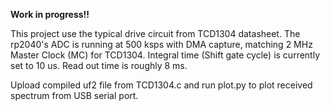 **Work in progress!!**

This project use the typical drive circuit from TCD1304 datasheet. The rp2040's ADC is running at 500 ksps with DMA capture, matching 2 MHz Master Clock (MC) for TCD1304. Integral time (Shift gate cycle) is currently set to 10 us. Read out time is roughly 8 ms. 

Upload compiled uf2 file from TCD1304.c and run plot.py to plot received spectrum from USB serial port. 
